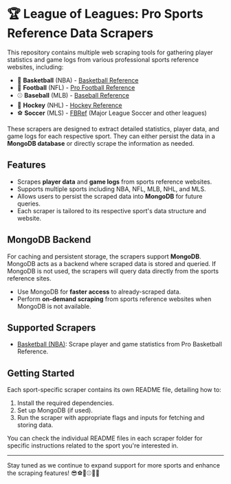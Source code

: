 # 🏆 League of Leagues: Pro Sports Reference Data Scrapers

This repository contains multiple web scraping tools for gathering player statistics and game logs from various professional sports reference websites, including:
- 🏀 **Basketball** (NBA) - [Basketball Reference](https://www.basketball-reference.com)
- 🏈 **Football** (NFL) - [Pro Football Reference](https://www.pro-football-reference.com)
- ⚾ **Baseball** (MLB) - [Baseball Reference](https://www.baseball-reference.com)
- 🏒 **Hockey** (NHL) - [Hockey Reference](https://www.hockey-reference.com)
- ⚽ **Soccer** (MLS) - [FBRef](https://fbref.com/en/) (Major League Soccer and other leagues)

These scrapers are designed to extract detailed statistics, player data, and game logs for each respective sport. They can either persist the data in a **MongoDB database** or directly scrape the information as needed.

## Features

- Scrapes **player data** and **game logs** from sports reference websites.
- Supports multiple sports including NBA, NFL, MLB, NHL, and MLS.
- Allows users to persist the scraped data into **MongoDB** for future queries.
- Each scraper is tailored to its respective sport's data structure and website.

## MongoDB Backend

For caching and persistent storage, the scrapers support **MongoDB**. MongoDB acts as a backend where scraped data is stored and queried. If MongoDB is not used, the scrapers will query data directly from the sports reference sites.

- Use MongoDB for **faster access** to already-scraped data.
- Perform **on-demand scraping** from sports reference websites when MongoDB is not available.

## Supported Scrapers

- [Basketball (NBA)](https://github.com/O1ahmad/pro-sports-reference-webscraper/tree/main/nba): Scrape player and game statistics from Pro Basketball Reference.

## Getting Started

Each sport-specific scraper contains its own README file, detailing how to:
1. Install the required dependencies.
2. Set up MongoDB (if used).
3. Run the scraper with appropriate flags and inputs for fetching and storing data.

You can check the individual README files in each scraper folder for specific instructions related to the sport you're interested in.

---

Stay tuned as we continue to expand support for more sports and enhance the scraping features! 😎⚽🏀⚾🏒🏈
